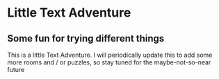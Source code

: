 # Little Text Adventure

## Some fun for trying different things

This is a little Text Adventure. I will periodically update this to add some more rooms 
and / or puzzles, so stay tuned for the maybe-not-so-near future


